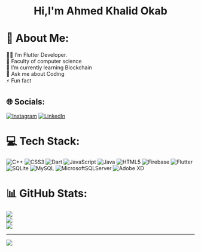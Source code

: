 <p> <H1  align="center">Hi,I'm Ahmed Khalid Okab </H1>  </p>
 
# 💫 About Me:
👨‍💻 I’m Flutter Developer.<br>🔭 Faculty of computer science<br>🌱 I’m currently learning Blockchain<br>💬 Ask me about Coding<br>⚡ Fun fact


## 🌐 Socials:
[![Instagram](https://img.shields.io/badge/Instagram-%23E4405F.svg?logo=Instagram&logoColor=white)](https://www.instagram.com/a7med_khaled_22/) [![LinkedIn]([https://img.shields.io/badge/LinkedIn-%230077B5.svg?logo=linkedin&logoColor=white)](https://www.linkedin.com/notifications/](https://www.linkedin.com/in/ahmed-khalid-okab-5774b7221)) 

# 💻 Tech Stack:
![C++](https://img.shields.io/badge/c++-%2300599C.svg?style=for-the-badge&logo=c%2B%2B&logoColor=white) ![CSS3](https://img.shields.io/badge/css3-%231572B6.svg?style=for-the-badge&logo=css3&logoColor=white) ![Dart](https://img.shields.io/badge/dart-%230175C2.svg?style=for-the-badge&logo=dart&logoColor=white) ![JavaScript](https://img.shields.io/badge/javascript-%23323330.svg?style=for-the-badge&logo=javascript&logoColor=%23F7DF1E) ![Java](https://img.shields.io/badge/java-%23ED8B00.svg?style=for-the-badge&logo=java&logoColor=white) ![HTML5](https://img.shields.io/badge/html5-%23E34F26.svg?style=for-the-badge&logo=html5&logoColor=white) ![Firebase](https://img.shields.io/badge/firebase-%23039BE5.svg?style=for-the-badge&logo=firebase) ![Flutter](https://img.shields.io/badge/Flutter-%2302569B.svg?style=for-the-badge&logo=Flutter&logoColor=white) ![SQLite](https://img.shields.io/badge/sqlite-%2307405e.svg?style=for-the-badge&logo=sqlite&logoColor=white) ![MySQL](https://img.shields.io/badge/mysql-%2300f.svg?style=for-the-badge&logo=mysql&logoColor=white) ![MicrosoftSQLServer](https://img.shields.io/badge/Microsoft%20SQL%20Sever-CC2927?style=for-the-badge&logo=microsoft%20sql%20server&logoColor=white) ![Adobe XD](https://img.shields.io/badge/Adobe%20XD-470137?style=for-the-badge&logo=Adobe%20XD&logoColor=#FF61F6)
# 📊 GitHub Stats:
![](https://github-readme-stats.vercel.app/api?username=AhmedKhalidOkab&theme=monokai&hide_border=false&include_all_commits=false&count_private=false)<br/>
![](https://github-readme-streak-stats.herokuapp.com/?user=AhmedKhalidOkab&theme=monokai&hide_border=false)<br/>
![](https://github-readme-stats.vercel.app/api/top-langs/?username=AhmedKhalidOkab&theme=monokai&hide_border=false&include_all_commits=false&count_private=false&layout=compact)

---
[![](https://visitcount.itsvg.in/api?id=AhmedKhalidOkab&icon=0&color=0)](https://visitcount.itsvg.in)




